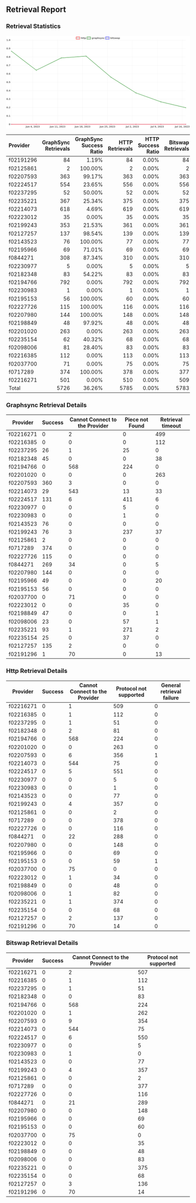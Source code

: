 ## Retrieval Report
### Retrieval Statistics
<img src="https://raw.githubusercontent.com/data-preservation-programs/filplus-checker-assets/main/filecoin-project/filecoin-plus-large-datasets/issues/670/1689585041436.png"/>

| Provider  | GraphSync Retrievals | GraphSync Success Ratio | HTTP Retrievals | HTTP Success Ratio | Bitswap Retrievals | Bitswap Success Ratio |
| :-------- | -------------------: | ----------------------: | --------------: | -----------------: | -----------------: | --------------------: |
| f02191296 |                   84 |                   1.19% |              84 |              0.00% |                 84 |                 0.00% |
| f02125861 |                    2 |                 100.00% |               2 |              0.00% |                  2 |                 0.00% |
| f02207593 |                  363 |                  99.17% |             363 |              0.00% |                363 |                 0.00% |
| f02224517 |                  554 |                  23.65% |             556 |              0.00% |                556 |                 0.00% |
| f02237295 |                   52 |                  50.00% |              52 |              0.00% |                 52 |                 0.00% |
| f02235221 |                  367 |                  25.34% |             375 |              0.00% |                375 |                 0.00% |
| f02214073 |                  618 |                   4.69% |             619 |              0.00% |                619 |                 0.00% |
| f02223012 |                   35 |                   0.00% |              35 |              0.00% |                 35 |                 0.00% |
| f02199243 |                  353 |                  21.53% |             361 |              0.00% |                361 |                 0.00% |
| f02127257 |                  137 |                  98.54% |             139 |              0.00% |                139 |                 0.00% |
| f02143523 |                   76 |                 100.00% |              77 |              0.00% |                 77 |                 0.00% |
| f02195966 |                   69 |                  71.01% |              69 |              0.00% |                 69 |                 0.00% |
| f0844271  |                  308 |                  87.34% |             310 |              0.00% |                310 |                 0.00% |
| f02230977 |                    5 |                   0.00% |               5 |              0.00% |                  5 |                 0.00% |
| f02182348 |                   83 |                  54.22% |              83 |              0.00% |                 83 |                 0.00% |
| f02194766 |                  792 |                   0.00% |             792 |              0.00% |                792 |                 0.00% |
| f02230983 |                    1 |                   0.00% |               1 |              0.00% |                  1 |                 0.00% |
| f02195153 |                   56 |                 100.00% |              60 |              0.00% |                 60 |                 0.00% |
| f02227726 |                  115 |                 100.00% |             116 |              0.00% |                116 |                 0.00% |
| f02207980 |                  144 |                 100.00% |             148 |              0.00% |                148 |                 0.00% |
| f02198849 |                   48 |                  97.92% |              48 |              0.00% |                 48 |                 0.00% |
| f02201020 |                  263 |                   0.00% |             263 |              0.00% |                263 |                 0.00% |
| f02235154 |                   62 |                  40.32% |              68 |              0.00% |                 68 |                 0.00% |
| f02098006 |                   81 |                  28.40% |              83 |              0.00% |                 83 |                 0.00% |
| f02216385 |                  112 |                   0.00% |             113 |              0.00% |                113 |                 0.00% |
| f02037700 |                   71 |                   0.00% |              75 |              0.00% |                 75 |                 0.00% |
| f0717289  |                  374 |                 100.00% |             378 |              0.00% |                377 |                 0.00% |
| f02216271 |                  501 |                   0.00% |             510 |              0.00% |                509 |                 0.00% |
| Total     |                 5726 |                  36.26% |            5785 |              0.00% |               5783 |                 0.00% |

### Graphsync Retrieval Details
| Provider  | Success | Cannot Connect to the Provider | Piece not Found | Retrieval timeout |
| --------- | ------- | ------------------------------ | --------------- | ----------------- |
| f02216271 | 0       | 2                              | 0               | 499               |
| f02216385 | 0       | 0                              | 0               | 112               |
| f02237295 | 26      | 1                              | 25              | 0                 |
| f02182348 | 45      | 0                              | 0               | 38                |
| f02194766 | 0       | 568                            | 224             | 0                 |
| f02201020 | 0       | 0                              | 0               | 263               |
| f02207593 | 360     | 3                              | 0               | 0                 |
| f02214073 | 29      | 543                            | 13              | 33                |
| f02224517 | 131     | 6                              | 411             | 6                 |
| f02230977 | 0       | 0                              | 5               | 0                 |
| f02230983 | 0       | 0                              | 1               | 0                 |
| f02143523 | 76      | 0                              | 0               | 0                 |
| f02199243 | 76      | 3                              | 237             | 37                |
| f02125861 | 2       | 0                              | 0               | 0                 |
| f0717289  | 374     | 0                              | 0               | 0                 |
| f02227726 | 115     | 0                              | 0               | 0                 |
| f0844271  | 269     | 34                             | 0               | 5                 |
| f02207980 | 144     | 0                              | 0               | 0                 |
| f02195966 | 49      | 0                              | 0               | 20                |
| f02195153 | 56      | 0                              | 0               | 0                 |
| f02037700 | 0       | 71                             | 0               | 0                 |
| f02223012 | 0       | 0                              | 35              | 0                 |
| f02198849 | 47      | 0                              | 0               | 1                 |
| f02098006 | 23      | 0                              | 57              | 1                 |
| f02235221 | 93      | 1                              | 271             | 2                 |
| f02235154 | 25      | 0                              | 37              | 0                 |
| f02127257 | 135     | 2                              | 0               | 0                 |
| f02191296 | 1       | 70                             | 0               | 13                |

### Http Retrieval Details
| Provider  | Success | Cannot Connect to the Provider | Protocol not supported | General retrieval failure |
| --------- | ------- | ------------------------------ | ---------------------- | ------------------------- |
| f02216271 | 0       | 1                              | 509                    | 0                         |
| f02216385 | 0       | 1                              | 112                    | 0                         |
| f02237295 | 0       | 1                              | 51                     | 0                         |
| f02182348 | 0       | 2                              | 81                     | 0                         |
| f02194766 | 0       | 568                            | 224                    | 0                         |
| f02201020 | 0       | 0                              | 263                    | 0                         |
| f02207593 | 0       | 6                              | 356                    | 1                         |
| f02214073 | 0       | 544                            | 75                     | 0                         |
| f02224517 | 0       | 5                              | 551                    | 0                         |
| f02230977 | 0       | 0                              | 5                      | 0                         |
| f02230983 | 0       | 0                              | 1                      | 0                         |
| f02143523 | 0       | 0                              | 77                     | 0                         |
| f02199243 | 0       | 4                              | 357                    | 0                         |
| f02125861 | 0       | 0                              | 2                      | 0                         |
| f0717289  | 0       | 0                              | 378                    | 0                         |
| f02227726 | 0       | 0                              | 116                    | 0                         |
| f0844271  | 0       | 22                             | 288                    | 0                         |
| f02207980 | 0       | 0                              | 148                    | 0                         |
| f02195966 | 0       | 0                              | 69                     | 0                         |
| f02195153 | 0       | 0                              | 59                     | 1                         |
| f02037700 | 0       | 75                             | 0                      | 0                         |
| f02223012 | 0       | 1                              | 34                     | 0                         |
| f02198849 | 0       | 0                              | 48                     | 0                         |
| f02098006 | 0       | 1                              | 82                     | 0                         |
| f02235221 | 0       | 1                              | 374                    | 0                         |
| f02235154 | 0       | 0                              | 68                     | 0                         |
| f02127257 | 0       | 2                              | 137                    | 0                         |
| f02191296 | 0       | 70                             | 14                     | 0                         |

### Bitswap Retrieval Details
| Provider  | Success | Cannot Connect to the Provider | Protocol not supported |
| --------- | ------- | ------------------------------ | ---------------------- |
| f02216271 | 0       | 2                              | 507                    |
| f02216385 | 0       | 1                              | 112                    |
| f02237295 | 0       | 1                              | 51                     |
| f02182348 | 0       | 0                              | 83                     |
| f02194766 | 0       | 568                            | 224                    |
| f02201020 | 0       | 1                              | 262                    |
| f02207593 | 0       | 9                              | 354                    |
| f02214073 | 0       | 544                            | 75                     |
| f02224517 | 0       | 6                              | 550                    |
| f02230977 | 0       | 0                              | 5                      |
| f02230983 | 0       | 1                              | 0                      |
| f02143523 | 0       | 0                              | 77                     |
| f02199243 | 0       | 4                              | 357                    |
| f02125861 | 0       | 0                              | 2                      |
| f0717289  | 0       | 0                              | 377                    |
| f02227726 | 0       | 0                              | 116                    |
| f0844271  | 0       | 21                             | 289                    |
| f02207980 | 0       | 0                              | 148                    |
| f02195966 | 0       | 0                              | 69                     |
| f02195153 | 0       | 0                              | 60                     |
| f02037700 | 0       | 75                             | 0                      |
| f02223012 | 0       | 0                              | 35                     |
| f02198849 | 0       | 0                              | 48                     |
| f02098006 | 0       | 0                              | 83                     |
| f02235221 | 0       | 0                              | 375                    |
| f02235154 | 0       | 0                              | 68                     |
| f02127257 | 0       | 3                              | 136                    |
| f02191296 | 0       | 70                             | 14                     |
